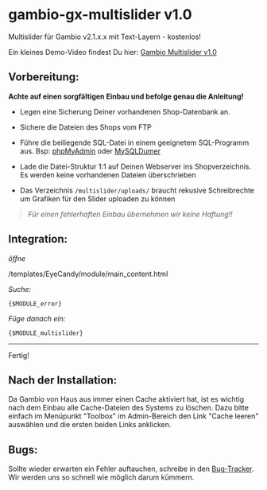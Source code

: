gambio-gx-multislider v1.0
==========================

Multislider für Gambio v2.1.x.x mit Text-Layern - kostenlos!

Ein kleines Demo-Video findest Du hier: [Gambio Multislider v1.0](http://www.stargutschein.de/content/gambio-gx2-slider-modul.html)



**Vorbereitung:**
-----------------

**Achte auf einen sorgfältigen Einbau und befolge genau die Anleitung!**

* Legen eine Sicherung Deiner vorhandenen Shop-Datenbank an.
* Sichere die Dateien des Shops vom FTP


* Führe die beiliegende SQL-Datei in einem geeignetem SQL-Programm aus. Bsp: [phpMyAdmin](http://www.phpmyadmin.net/home_page/index.php) oder [MySQLDumer](http://www.mysqldumper.de/)
* Lade die Datei-Struktur 1:1 auf Deinen Webserver ins Shopverzeichnis. Es werden keine vorhandenen Dateien überschrieben
* Das Verzeichnis `/multislider/uploads/` braucht rekusive Schreibrechte um Grafiken für den Slider uploaden zu können

> *Für einen fehlerhaften Einbau übernehmen wir keine Haftung!!*


**Integration:**
-----------------


*öffne*

/templates/EyeCandy/module/main_content.html

*Suche:*

```
{$MODULE_error}
```

*Füge danach ein:*

```
{$MODULE_multislider}
```


---------------------------

Fertig!

Nach der Installation:
--------
Da Gambio von Haus aus immer einen Cache aktiviert hat, ist es wichtig nach dem Einbau alle Cache-Dateien des Systems zu löschen. 
Dazu bitte einfach im Menüpunkt "Toolbox" im Admin-Bereich den Link "Cache leeren" auswählen und die ersten beiden Links anklicken.


Bugs:
-----
Sollte wieder erwarten ein Fehler auftauchen, schreibe in den [Bug-Tracker](https://github.com/bigclick/gambio-gx-multislider/issues/new). Wir werden uns so schnell wie möglich darum kümmern.



